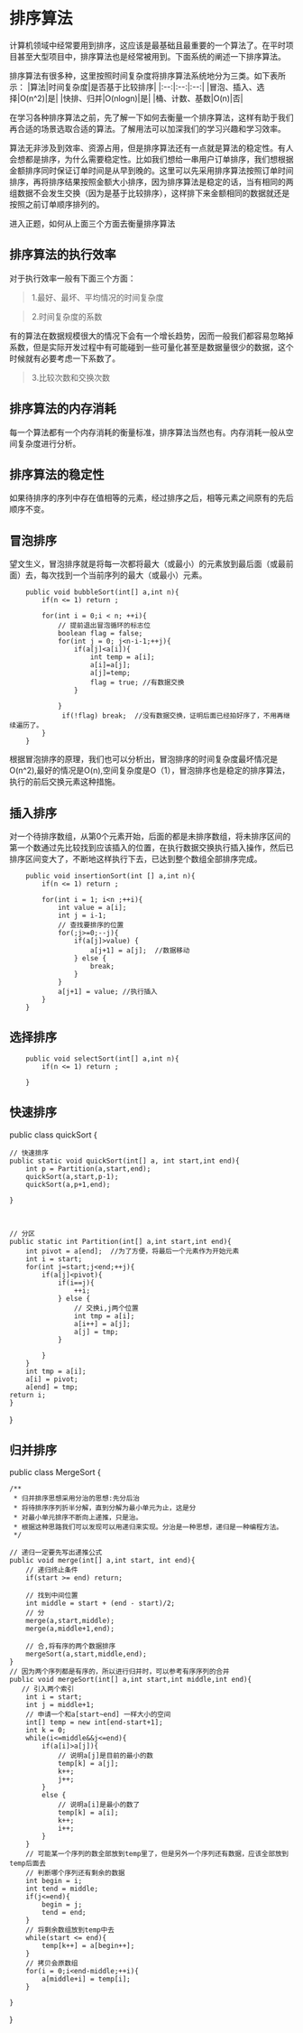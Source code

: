 # 排序算法
计算机领域中经常要用到排序，这应该是最基础且最重要的一个算法了。在平时项目甚至大型项目中，排序算法也是经常被用到。下面系统的阐述一下排序算法。

排序算法有很多种，这里按照时间复杂度将排序算法系统地分为三类。如下表所示：
|算法|时间复杂度|是否基于比较排序|
|:--:|:--:|:--:|
|冒泡、插入、选择|O(n^2)|是|
|快排、归并|O(nlogn)|是|
|桶、计数、基数|O(n)|否|

在学习各种排序算法之前，先了解一下如何去衡量一个排序算法，这样有助于我们再合适的场景选取合适的算法。了解用法可以加深我们的学习兴趣和学习效率。

算法无非涉及到效率、资源占用，但是排序算法还有一点就是算法的稳定性。有人会想都是排序，为什么需要稳定性。比如我们想给一串用户订单排序，我们想根据金额排序同时保证订单时间是从早到晚的。这里可以先采用排序算法按照订单时间排序，再将排序结果按照金额大小排序，因为排序算法是稳定的话，当有相同的两组数据不会发生交换（因为是基于比较排序），这样排下来金额相同的数据就还是按照之前订单顺序排列的。

进入正题，如何从上面三个方面去衡量排序算法
## 排序算法的执行效率
对于执行效率一般有下面三个方面：
> 1.最好、最坏、平均情况的时间复杂度

> 2.时间复杂度的系数

有的算法在数据规模很大的情况下会有一个增长趋势，因而一般我们都容易忽略掉系数，但是实际开发过程中有可能碰到一些可量化甚至是数据量很少的数据，这个时候就有必要考虑一下系数了。
> 3.比较次数和交换次数

## 排序算法的内存消耗
每一个算法都有一个内存消耗的衡量标准，排序算法当然也有。内存消耗一般从空间复杂度进行分析。

## 排序算法的稳定性
如果待排序的序列中存在值相等的元素，经过排序之后，相等元素之间原有的先后顺序不变。

## 冒泡排序
望文生义，冒泡排序就是将每一次都将最大（或最小）的元素放到最后面（或最前面）去，每次找到一个当前序列的最大（或最小）元素。
```
    public void bubbleSort(int[] a,int n){
        if(n <= 1) return ;
        
        for(int i = 0;i < n; ++i){
            // 提前退出冒泡循环的标志位
            boolean flag = false;
            for(int j = 0; j<n-i-1;++j){
                if(a[j]<a[i]){
                    int temp = a[i];
                    a[i]=a[j];
                    a[j]=temp;
                    flag = true; //有数据交换
                }
               
            }
             if(!flag) break;  //没有数据交换，证明后面已经拍好序了，不用再继续遍历了。
        }
    }
```

根据冒泡排序的原理，我们也可以分析出，冒泡排序的时间复杂度最坏情况是O(n^2),最好的情况是O(n),空间复杂度是O（1），冒泡排序也是稳定的排序算法，执行的前后交换元素这种措施。
## 插入排序
对一个待排序数组，从第0个元素开始，后面的都是未排序数组，将未排序区间的第一个数通过先比较找到应该插入的位置，在执行数据交换执行插入操作，然后已排序区间变大了，不断地这样执行下去，已达到整个数组全部排序完成。
```
    public void insertionSort(int [] a,int n){
        if(n <= 1) return ;

        for(int i = 1; i<n ;++i){
            int value = a[i];
            int j = i-1;
            // 查找要排序的位置
            for(;j>=0;--j){
                if(a[j]>value) {
                    a[j+1] = a[j];  //数据移动
                } else {
                    break;
                }
            }
            a[j+1] = value; //执行插入
        }
    }
```
## 选择排序

```
    public void selectSort(int[] a,int n){
        if(n <= 1) return ;
        
    }
```

## 快速排序
public class quickSort {

    // 快速排序
    public static void quickSort(int[] a, int start,int end){
        int p = Partition(a,start,end);
        quickSort(a,start,p-1);
        quickSort(a,p+1,end);

    }



    // 分区
    public static int Partition(int[] a,int start,int end){
        int pivot = a[end];  //为了方便，将最后一个元素作为开始元素
        int i = start;
        for(int j=start;j<end;++j){
            if(a[j]<pivot){
                if(i==j){
                    ++i;
                } else {
                    // 交换i,j两个位置
                    int tmp = a[i];
                    a[i++] = a[j];
                    a[j] = tmp;
                }

            }
        }
        int tmp = a[i];
        a[i] = pivot;
        a[end] = tmp;
    return i;
    }

}
## 归并排序
public class MergeSort {

    /**
     * 归并排序思想采用分治的思想:先分后治
     * 将待排序序列折半分解，直到分解为最小单元为止，这是分
     * 对最小单元排序不断向上递推，只是治。
     * 根据这种思路我们可以发现可以用递归来实现。分治是一种思想，递归是一种编程方法。
     */

    // 递归一定要先写出递推公式
    public void merge(int[] a,int start, int end){
        // 递归终止条件
        if(start >= end) return;

        // 找到中间位置
        int middle = start + (end - start)/2;
        // 分
        merge(a,start,middle);
        merge(a,middle+1,end);

        // 合,将有序的两个数据排序
        mergeSort(a,start,middle,end);
    }
    // 因为两个序列都是有序的，所以进行归并时，可以参考有序序列的合并
    public void mergeSort(int[] a,int start,int middle,int end){
       // 引入两个索引
        int i = start;
        int j = middle+1;
        // 申请一个和a[start~end] 一样大小的空间
        int[] temp = new int[end-start+1];
        int k = 0;
        while(i<=middle&&j<=end){
            if(a[i]>a[j]){
                // 说明a[j]是目前的最小的数
                temp[k] = a[j];
                k++;
                j++;
            }
            else {
                // 说明a[i]是最小的数了
                temp[k] = a[i];
                k++;
                i++;
            }
        }
        // 可能某一个序列的数全部放到temp里了，但是另外一个序列还有数据，应该全部放到temp后面去
        // 判断哪个序列还有剩余的数据
        int begin = i;
        int tend = middle;
        if(j<=end){
            begin = j;
            tend = end;
        }
        // 将剩余数组放到temp中去
        while(start <= end){
            temp[k++] = a[begin++];
        }
        // 拷贝会原数组
        for(i = 0;i<end-middle;++i){
            a[middle+i] = temp[i];
        }

    }


}

